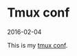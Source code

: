 Tmux conf
===============
2016-02-04



This is my [tmux conf](https://github.com/lingtalfi/tmux-conf/blob/master/tmux-conf.txt).